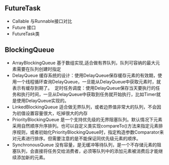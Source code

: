 ## FutureTask
* Callable 与Runnable接口对比
* Future 接口
* FutureTask类

## BlockingQueue
* ArrayBlockingQueue 基于数组实现,适合做有界队列，队列可容纳的最大元素需要在队列创建时指定
* DelayQueue  缓存系统的设计：使用DelayQueue保存缓存元素的有效期，使用一个线程循环查询DelayQueue，一旦能从DelayQueue中获取元素时，就表示有缓存到期了。 
              定时任务调度：使用DelayQueue保存当天要执行的任务和执行时间，一旦从DelayQueue中获取到任务就开始执行，比如Timer就是使用DelayQueue实现的。
* LinkedBlockingQueue 适合做无界队列，或者边界值非常大的队列，不会因为初值设置容量很大，吃掉很大的内存
* PriorityBlockingQueue 是一个支持优先级的无界阻塞队列。默认情况下元素采用自然顺序升序排列。也可以自定义类实现compareTo()方法来指定元素排序规则，或者初始化PriorityBlockingQueue时，指定构造参数Comparator来对元素进行排序。但需要注意的是不能保证同优先级元素的顺序。
* SynchronousQueue 没有容量，是无缓冲等待队列，是一个不存储元素的阻塞队列，会直接将任务交给消费者，必须等队列中的添加元素被消费后才能继续添加新的元素。